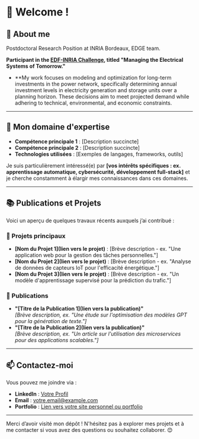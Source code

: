 # 👋 Welcome !

## 🎯 About me
Postdoctoral Research Position at INRIA Bordeaux, EDGE team.

**Participant in the [EDF-INRIA Challenge](https://www.inria.fr/fr/inria-edf), titled "Managing the Electrical Systems of Tomorrow."**

- **My work focuses on modeling and optimization for long-term investments in the power network, specifically determining annual investment levels in electricity generation and storage units over a planning horizon. These decisions aim to meet projected demand while adhering to technical, environmental, and economic constraints.

---

## 🌱 Mon domaine d'expertise
- **Compétence principale 1** : [Description succincte]
- **Compétence principale 2** : [Description succincte]
- **Technologies utilisées** : [Exemples de langages, frameworks, outils]

Je suis particulièrement intéressé(e) par **[vos intérêts spécifiques : ex. apprentissage automatique, cybersécurité, développement full-stack]** et je cherche constamment à élargir mes connaissances dans ces domaines.

---

## 📚 Publications et Projets
Voici un aperçu de quelques travaux récents auxquels j’ai contribué :

### 🌟 Projets principaux
- **[Nom du Projet 1](lien vers le projet)** : [Brève description - ex. "Une application web pour la gestion des tâches personnelles."]
- **[Nom du Projet 2](lien vers le projet)** : [Brève description - ex. "Analyse de données de capteurs IoT pour l'efficacité énergétique."]
- **[Nom du Projet 3](lien vers le projet)** : [Brève description - ex. "Un modèle d'apprentissage supervisé pour la prédiction du trafic."]

### 📝 Publications
- **"[Titre de la Publication 1](lien vers la publication)"**  
  _[Brève description, ex. "Une étude sur l'optimisation des modèles GPT pour la génération de texte."]_
- **"[Titre de la Publication 2](lien vers la publication)"**  
  _[Brève description, ex. "Un article sur l'utilisation des microservices pour des applications scalables."]_

---

## 📫 Contactez-moi
Vous pouvez me joindre via :
- **LinkedIn** : [Votre Profil](https://linkedin.com/in/votreprofil)
- **Email** : [votre.email@example.com](mailto:votre.email@example.com)
- **Portfolio** : [Lien vers votre site personnel ou portfolio](https://votre-portfolio.com)

---

Merci d’avoir visité mon dépôt ! N'hésitez pas à explorer mes projets et à me contacter si vous avez des questions ou souhaitez collaborer. 😊
